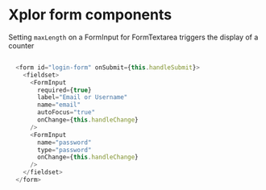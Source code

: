 # Xplor form components


Setting `maxLength` on a FormInput for FormTextarea triggers the display of a counter



```javascript

  <form id="login-form" onSubmit={this.handleSubmit}>
    <fieldset>
      <FormInput 
        required={true} 
        label="Email or Username"
        name="email"
        autoFocus="true"
        onChange={this.handleChange}
      />
      <FormInput 
        name="password" 
        type="password" 
        onChange={this.handleChange}
      />
    </fieldset>
  </form>

```